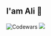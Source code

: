 ## I'am Ali 👋

![Codewars](https://github.r2v.ch/codewars?user=aliyolalan&name=true&top_languages=true&theme=light)
![](https://leetcard.jacoblin.cool/aliyolalan)
